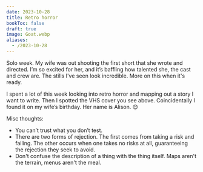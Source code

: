 ```yaml
---
date: 2023-10-28
title: Retro horror
bookToc: false
draft: true
image: Goat.webp
aliases:
  - /2023-10-28
---
```

Solo week. My wife was out shooting the first short that she wrote and directed. I’m so excited for her, and it’s baffling how talented she, the cast and crew are. The stills I've seen look incredible. More on this when it's ready.

I spent a lot of this week looking into retro horror and mapping out a story I want to write. Then I spotted the VHS cover you see above. Coincidentally I found it on my wife’s birthday. Her name is Alison. 😊 

Misc thoughts:
- You can’t trust what you don’t test. 
- There are two forms of rejection. The first comes from taking a risk and failing. The other occurs when one takes no risks at all, guaranteeing the rejection they seek to avoid.
- Don't confuse the description of a thing with the thing itself. Maps aren't the terrain, menus aren't the meal. 